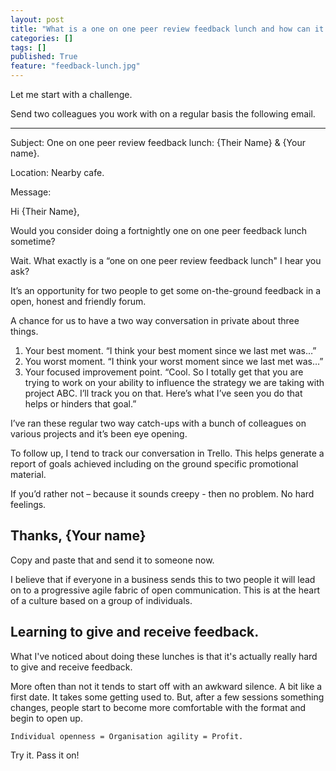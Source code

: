 ```yaml
---
layout: post
title: "What is a one on one peer review feedback lunch and how can it help build a scalable progressive fabric in any business?"
categories: []
tags: []
published: True
feature: "feedback-lunch.jpg"
---
```


Let me start with a challenge.

Send two colleagues you work with on a regular basis the following email.

---
Subject: One on one peer review feedback lunch: {Their Name} & {Your name}.

Location: Nearby cafe.

Message:

Hi {Their Name},

Would you consider doing a fortnightly one on one peer feedback lunch sometime?

Wait. What exactly is a “one on one peer review feedback lunch" I hear you ask?

It’s an opportunity for two people to get some on-the-ground feedback in a open, honest and friendly forum.

A chance for us to have a two way conversation in private about three things.

1.	Your best moment. “I think your best moment since we last met was…”
2.	You worst moment. “I think your worst moment since we last met was…”
3.	Your focused improvement point. “Cool. So I totally get that you are trying to work on your ability to influence the strategy we are taking with project ABC. I’ll track you on that. Here’s what I’ve seen you do that helps or hinders that goal.”

I’ve ran these regular two way catch-ups with a bunch of colleagues on various projects and it’s been eye opening. 

To follow up, I tend to track our conversation in Trello. This helps generate a report of goals achieved including on the ground specific promotional material.

If you’d rather not – because it sounds creepy - then no problem. No hard feelings.

Thanks,
{Your name}
---

Copy and paste that and send it to someone now.

I believe that if everyone in a business sends this to two people it will lead on to a progressive agile fabric of open communication. This is at the heart of a culture based on a group of individuals.

## Learning to give and receive feedback.

What I've noticed about doing these lunches is that it's actually really hard to give and receive feedback.

More often than not it tends to start off with an awkward silence. A bit like a first date. It takes some getting used to. But, after a few sessions something changes, people start to become more comfortable with the format and begin to open up.

	Individual openness = Organisation agility = Profit.

Try it. Pass it on!
